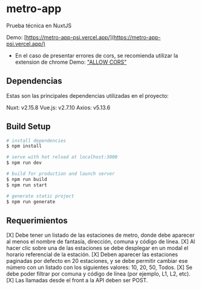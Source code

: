 # metro-app

Prueba técnica en NuxtJS

Demo: [https://metro-app-psi.vercel.app/](https://metro-app-psi.vercel.app/)

* En el caso de presentar errores de cors, se recomienda utilizar la extension de chrome Demo: ["ALLOW CORS"](https://chrome.google.com/webstore/detail/allow-cors-access-control/lhobafahddgcelffkeicbaginigeejlf?hl=en)


## Dependencias
Estas son las principales dependencias utilizadas en el proyecto:

Nuxt: v2.15.8
Vue.js: v2.7.10
Axios: v5.13.6

## Build Setup

```bash
# install dependencies
$ npm install

# serve with hot reload at localhost:3000
$ npm run dev

# build for production and launch server
$ npm run build
$ npm run start

# generate static project
$ npm run generate
```

## Requerimientos

[X] Debe tener un listado de las estaciones de metro, donde debe aparecer al menos el nombre de fantasía, dirección, comuna y código de línea.
[X] Al hacer clic sobre una de las estaciones se debe desplegar en un modal el horario referencial de la estación.
[X] Deben aparecer las estaciones paginadas por defecto en 20 estaciones, y se debe permitir cambiar ese número con un listado con los siguientes valores: 10, 20, 50, Todos.
[X] Se debe poder filtrar por comuna y código de línea (por ejemplo, L1, L2, etc).
[X] Las llamadas desde el front a la API deben ser POST.